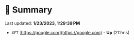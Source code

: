 # 📖 Summary
Last updated: **1/23/2023, 1:29:39 PM**

- `GET` [https://google.com](https://google.com) - **Up** (212ms)
